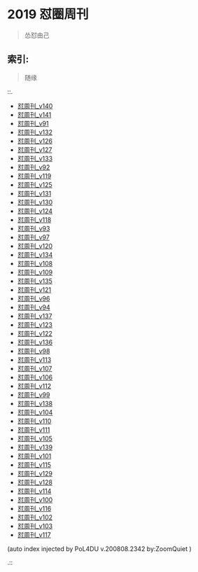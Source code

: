 # 2019 怼圈周刊
> 怂怼由己

## 索引:
> 随缘

::.

- [ 怼周刊_v140](140w.md)
- [ 怼周刊_v141](141w.md)
- [ 怼周刊_v91](091w.md)
- [ 怼周刊_v132](132w.md)
- [ 怼周刊_v126](126w.md)
- [ 怼周刊_v127](127w.md)
- [ 怼周刊_v133](133w.md)
- [ 怼周刊_v92](092w.md)
- [ 怼周刊_v119](119w.md)
- [ 怼周刊_v125](125w.md)
- [ 怼周刊_v131](131w.md)
- [ 怼周刊_v130](130w.md)
- [ 怼周刊_v124](124w.md)
- [ 怼周刊_v118](118w.md)
- [ 怼周刊_v93](093w.md)
- [ 怼周刊_v97](097w.md)
- [ 怼周刊_v120](120w.md)
- [ 怼周刊_v134](134w.md)
- [ 怼周刊_v108](108w.md)
- [ 怼周刊_v109](109w.md)
- [ 怼周刊_v135](135w.md)
- [ 怼周刊_v121](121w.md)
- [ 怼周刊_v96](096w.md)
- [ 怼周刊_v94](094w.md)
- [ 怼周刊_v137](137w.md)
- [ 怼周刊_v123](123w.md)
- [ 怼周刊_v122](122w.md)
- [ 怼周刊_v136](136w.md)
- [ 怼周刊_v98](098w.md)
- [ 怼周刊_v113](113w.md)
- [ 怼周刊_v107](107w.md)
- [ 怼周刊_v106](106w.md)
- [ 怼周刊_v112](112w.md)
- [ 怼周刊_v99](099w.md)
- [ 怼周刊_v138](138w.md)
- [ 怼周刊_v104](104w.md)
- [ 怼周刊_v110](110w.md)
- [ 怼周刊_v111](111w.md)
- [ 怼周刊_v105](105w.md)
- [ 怼周刊_v139](139w.md)
- [ 怼周刊_v101](101w.md)
- [ 怼周刊_v115](115w.md)
- [ 怼周刊_v129](129w.md)
- [ 怼周刊_v128](128w.md)
- [ 怼周刊_v114](114w.md)
- [ 怼周刊_v100](100w.md)
- [ 怼周刊_v116](116w.md)
- [ 怼周刊_v102](102w.md)
- [ 怼周刊_v103](103w.md)
- [ 怼周刊_v117](117w.md)

(auto index injected by 
PoL4DU v.200808.2342 by:ZoomQuiet
)

.::



